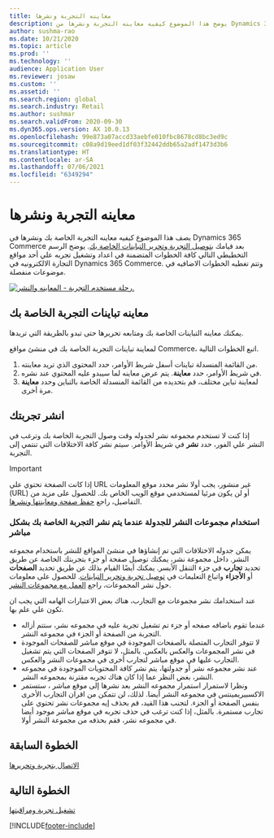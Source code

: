 ```yaml
---
title: معاينه التجربة ونشرها
description: يوضح هذا الموضوع كيفيه معاينه التجربة ونشرها من Dynamics 365 Commerce.
author: sushma-rao
ms.date: 10/21/2020
ms.topic: article
ms.prod: ''
ms.technology: ''
audience: Application User
ms.reviewer: josaw
ms.custom: ''
ms.assetid: ''
ms.search.region: global
ms.search.industry: Retail
ms.author: sushmar
ms.search.validFrom: 2020-09-30
ms.dyn365.ops.version: AX 10.0.13
ms.openlocfilehash: 99e873a07accd33aebfe010fbc8678cd8bc3ed9c
ms.sourcegitcommit: c08a9d19eed1df03f32442ddb65a2adf1473d3b6
ms.translationtype: HT
ms.contentlocale: ar-SA
ms.lasthandoff: 07/06/2021
ms.locfileid: "6349294"
---
```

# <a name="preview-and-publish-an-experiment"></a>معاينه التجربة ونشرها

يصف هذا الموضوع كيفيه معاينه التجربة الخاصة بك ونشرها في Dynamics 365 Commerce بعد قيامك [بتوصيل التجربة وتحرير التباينات الخاصة بك](experimentation-connect-edit.md). يوضح الرسم التخطيطي التالي كافة الخطوات المتضمنة في اعداد وتشغيل تجربه علي أحد مواقع التجارة الالكترونيه في Dynamics 365 Commerce. وتتم تغطيه الخطوات الاضافيه في موضوعات منفصلة.

[ ![رحلة مستخدم التجربة - المعاينه والنشر.](./media/experimentation_preview_publish.svg) ](./media/experimentation_preview_publish.svg#lightbox)

## <a name="preview-your-experiment-variations"></a>معاينه تباينات التجربة الخاصة بك
يمكنك معاينه التباينات الخاصة بك ومتابعه تحريرها حتى تبدو بالطريقة التي تريدها.

لمعاينة تباينات التجربة الخاصة بك في منشئ مواقع Commerce، اتبع الخطوات التالية.

1. من القائمة المنسدلة تباينات أسفل شريط الأوامر، حدد المحتوى الذي تريد معاينته. 
1. في شريط الأوامر، حدد **معاينة**. يتم عرض معاينه لما سيبدو عليه المحتوي عند نشره.
1. لمعاينة تباين مختلف، قم بتحديده من القائمة المنسدلة الخاصة بالتباين وحدد **معاينة** مرة أخرى.

## <a name="publish-your-experiment"></a>انشر تجربتك
إذا كنت لا تستخدم مجموعه نشر لجدوله وقت وصول التجربة الخاصة بك وترغب في النشر علي الفور، حدد **نشر** في شريط الأوامر. سيتم نشر كافة الاختلافات التي تنتمي إلى التجربة.
    
> [!IMPORTANT]
> إذا كانت الصفحة تحتوي علي URL غير منشور، يجب أولا نشر محدد موقع المعلومات (URL) أو لن يكون مرئيا لمستخدمي موقع الويب الخاص بك. للحصول على مزيد من التفاصيل، راجع [حفظ صفحة ومعاينتها ونشرها](save-preview-publish-page.md).
    
### <a name="use-publish-groups-to-schedule-when-your-experiment-goes-live"></a>استخدام مجموعات النشر للجدولة عندما يتم نشر التجربة الخاصة بك بشكل مباشر
يمكن جدوله الاختلافات التي تم إنشاؤها في منشئ المواقع للنشر باستخدام مجموعه النشر. داخل مجموعة نشر، يمكنك توصيل صفحة أو جزء بتجربتك الخاصة عن طريق تحديد **تجارب** في جزء التنقل الأيسر. يمكنك أيضًا القيام بذلك عن طريق تحديد **الصفحات** أو **الأجزاء** واتباع التعليمات في [توصيل تجربة وتحرير التباينات](experimentation-connect-edit.md). للحصول على معلومات حول نشر المجموعات، راجع [العمل مع مجموعات النشر](publish-groups.md).

عند استخدامك نشر مجموعات مع التجارب، هناك بعض الاعتبارات الهامه التي يجب ان تكون علي علم بها.
- عندما تقوم باضافه صفحه أو جزء تم تشغيل تجربة عليه في مجموعه نشر، ستتم أزاله التجربة من الصفحة أو الجزء في مجموعه النشر.
- لا تتوفر التجارب المتصلة بالصفحات الموجودة في موقع مباشر للصفحات الموجودة في نشر المجموعات والعكس بالعكس. بالمثل، لا تتوفر الصفحات التي يتم تشغيل التجارب عليها في موقع مباشر لتجارب أخرى في مجموعات النشر والعكس.
- عند نشر مجموعه نشر أو جدولتها، يتم نشر كافة المحتويات الموجودة في مجموعه النشر، بغض النظر عما إذا كان هناك تجربه مقترنة بمجموعه النشر.
- ونظرا لاستمرار استمرار مجموعه النشر بعد نشرها إلى موقع مباشر ، ستستمر الاكسبيريمينتس في مجموعه النشر أيضا. لذلك، لن تتمكن من اقران التجارب الأخرى بنفس الصفحة أو الجزء. لتجنب هذا القيد، قم بحذف إيه مجموعات نشر تحتوي على تجارب مستمرة. بالمثل، إذا كنت ترغب في حذف تجربه في موقع مباشر موجود أيضا في مجموعه نشر، فقم بحذفه من مجموعة النشر أولا.

## <a name="previous-step"></a>الخطوة السابقة
[الاتصال بتجربة وتحريرها](experimentation-connect-edit.md)

## <a name="next-step"></a>الخطوة التالية
[تشغيل تجربة ومراقبتها](experimentation-run-monitor.md)


[!INCLUDE[footer-include](../includes/footer-banner.md)]